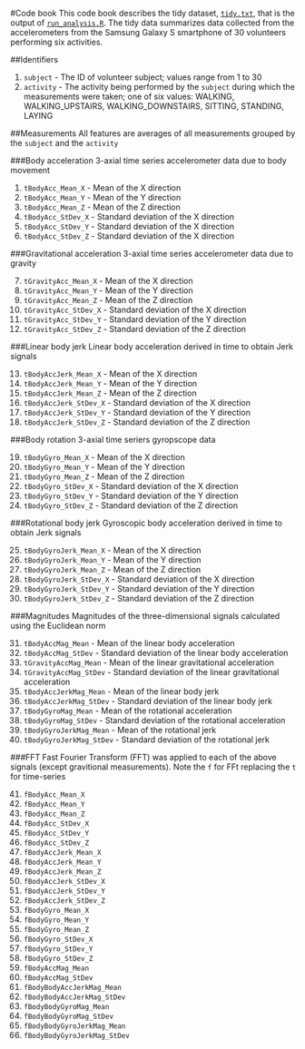 #Code book
This code book describes the tidy dataset, [`tidy.txt`](tidy.txt), that is the output of [`run_analysis.R`](run_analysis.R).  The tidy data summarizes data collected from the accelerometers from the Samsung Galaxy S smartphone of 30 volunteers performing six activities.

##Identifiers

1. `subject` - The ID of volunteer subject; values range from 1 to 30
2. `activity` - The activity being performed by the `subject` during which the measurements were taken; one of six values: WALKING, WALKING_UPSTAIRS, WALKING_DOWNSTAIRS, SITTING, STANDING, LAYING

##Measurements
All features are averages of all measurements grouped by the `subject` and the `activity`

###Body acceleration
3-axial time series accelerometer data due to body movement

1. `tBodyAcc_Mean_X` - Mean of the X direction
2. `tBodyAcc_Mean_Y` - Mean of the Y direction
3. `tBodyAcc_Mean_Z` - Mean of the Z direction
4. `tBodyAcc_StDev_X` - Standard deviation of the X direction
5. `tBodyAcc_StDev_Y` - Standard deviation of the X direction
6. `tBodyAcc_StDev_Z` - Standard deviation of the X direction

###Gravitational acceleration
3-axial time series accelerometer data due to gravity

7. `tGravityAcc_Mean_X` - Mean of the X direction
8. `tGravityAcc_Mean_Y` - Mean of the Y direction
9. `tGravityAcc_Mean_Z` - Mean of the Z direction
10. `tGravityAcc_StDev_X` - Standard deviation of the X direction
11. `tGravityAcc_StDev_Y` - Standard deviation of the Y direction
12. `tGravityAcc_StDev_Z` - Standard deviation of the Z direction

###Linear body jerk
Linear body acceleration derived in time to obtain Jerk signals

13. `tBodyAccJerk_Mean_X` - Mean of the X direction
14. `tBodyAccJerk_Mean_Y` - Mean of the Y direction
15. `tBodyAccJerk_Mean_Z` - Mean of the Z direction
16. `tBodyAccJerk_StDev_X` - Standard deviation of the X direction
17. `tBodyAccJerk_StDev_Y` - Standard deviation of the Y direction
18. `tBodyAccJerk_StDev_Z` - Standard deviation of the Z direction

###Body rotation
3-axial time seriers gyropscope data

19. `tBodyGyro_Mean_X` - Mean of the X direction
20. `tBodyGyro_Mean_Y` - Mean of the Y direction
21. `tBodyGyro_Mean_Z` - Mean of the Z direction
22. `tBodyGyro_StDev_X` - Standard deviation of the X direction
23. `tBodyGyro_StDev_Y` - Standard deviation of the Y direction
24. `tBodyGyro_StDev_Z` - Standard deviation of the Z direction

###Rotational body jerk
Gyroscopic body acceleration derived in time to obtain Jerk signals

25. `tBodyGyroJerk_Mean_X` - Mean of the X direction
26. `tBodyGyroJerk_Mean_Y` - Mean of the Y direction
27. `tBodyGyroJerk_Mean_Z` - Mean of the Z direction
28. `tBodyGyroJerk_StDev_X` - Standard deviation of the X direction
29. `tBodyGyroJerk_StDev_Y` - Standard deviation of the Y direction
30. `tBodyGyroJerk_StDev_Z` - Standard deviation of the Z direction

###Magnitudes
Magnitudes of the three-dimensional signals calculated using the Euclidean norm

31. `tBodyAccMag_Mean` - Mean of the linear body acceleration
32. `tBodyAccMag_StDev` - Standard deviation of the linear body acceleration
33. `tGravityAccMag_Mean` - Mean of the linear gravitational acceleration
34. `tGravityAccMag_StDev` - Standard deviation of the linear gravitational acceleration
35. `tBodyAccJerkMag_Mean` - Mean of the linear body jerk
36. `tBodyAccJerkMag_StDev` - Standard deviation of the linear body jerk
37. `tBodyGyroMag_Mean` - Mean of the rotational acceleration
38. `tBodyGyroMag_StDev` - Standard deviation of the rotational acceleration
39. `tBodyGyroJerkMag_Mean` - Mean of the rotational jerk
40. `tBodyGyroJerkMag_StDev` - Standard deviation of the rotational jerk

###FFT
Fast Fourier Transform (FFT) was applied to each of the above signals (except gravitional measurements). Note the `f` for FFt replacing the `t` for time-series

41. `fBodyAcc_Mean_X`
42. `fBodyAcc_Mean_Y`
43. `fBodyAcc_Mean_Z`
44. `fBodyAcc_StDev_X`
45. `fBodyAcc_StDev_Y`
46. `fBodyAcc_StDev_Z`
47. `fBodyAccJerk_Mean_X`
48. `fBodyAccJerk_Mean_Y`
49. `fBodyAccJerk_Mean_Z`
50. `fBodyAccJerk_StDev_X`
51. `fBodyAccJerk_StDev_Y`
52. `fBodyAccJerk_StDev_Z`
53. `fBodyGyro_Mean_X`
54. `fBodyGyro_Mean_Y`
55. `fBodyGyro_Mean_Z`
56. `fBodyGyro_StDev_X`
57. `fBodyGyro_StDev_Y`
58. `fBodyGyro_StDev_Z`
59. `fBodyAccMag_Mean`
60. `fBodyAccMag_StDev`
61. `fBodyBodyAccJerkMag_Mean`
62. `fBodyBodyAccJerkMag_StDev`
63. `fBodyBodyGyroMag_Mean`
64. `fBodyBodyGyroMag_StDev`
65. `fBodyBodyGyroJerkMag_Mean`
66. `fBodyBodyGyroJerkMag_StDev`

